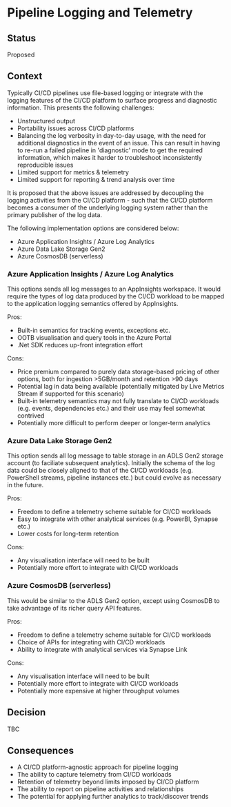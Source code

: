 # Pipeline Logging and Telemetry

## Status

Proposed

## Context

Typically CI/CD pipelines use file-based logging or integrate with the logging features of the CI/CD platform to surface progress and diagnostic information.  This presents the following challenges:

* Unstructured output
* Portability issues across CI/CD platforms
* Balancing the log verbosity in day-to-day usage, with the need for additional diagnostics in the event of an issue. This can result in having to re-run a failed pipeline in 'diagnostic' mode to get the required information, which makes it harder to troubleshoot inconsistently reproducible issues
* Limited support for metrics & telemetry
* Limited support for reporting & trend analysis over time

It is proposed that the above issues are addressed by decoupling the logging activities from the CI/CD platform - such that the CI/CD platform becomes a consumer of the underlying logging system rather than the primary publisher of the log data.

The following implementation options are considered below:

* Azure Application Insights / Azure Log Analytics
* Azure Data Lake Storage Gen2
* Azure CosmosDB (serverless) 

### Azure Application Insights / Azure Log Analytics
This options sends all log messages to an AppInsights workspace.  It would require the types of log data produced by the CI/CD workload to be mapped to the application logging semantics offered by AppInsights.

Pros:
* Built-in semantics for tracking events, exceptions etc.
* OOTB visualisation and query tools in the Azure Portal
* .Net SDK reduces up-front integration effort

Cons:
* Price premium compared to purely data storage-based pricing of other options, both for ingestion >5GB/month and retention >90 days
* Potential lag in data being available (potentially mitigated by Live Metrics Stream if supported for this scenario)
* Built-in telemetry semantics may not fully translate to CI/CD workloads (e.g. events, dependencies etc.) and their use may feel somewhat contrived
* Potentially more difficult to perform deeper or longer-term analytics


### Azure Data Lake Storage Gen2
This option sends all log message to table storage in an ADLS Gen2 storage account (to faciliate subsequent analytics). Initially the schema of the log data could be closely aligned to that of the CI/CD workloads (e.g. PowerShell streams, pipeline instances etc.) but could evolve as necessary in the future.

Pros:
* Freedom to define a telemetry scheme suitable for CI/CD workloads
* Easy to integrate with other analytical services (e.g. PowerBI, Synapse etc.)
* Lower costs for long-term retention

Cons:
* Any visualisation interface will need to be built
* Potentially more effort to integrate with CI/CD workloads


### Azure CosmosDB (serverless)
This would be similar to the ADLS Gen2 option, except using CosmosDB to take advantage of its richer query API features. 

Pros:
* Freedom to define a telemetry scheme suitable for CI/CD workloads
* Choice of APIs for integrating with CI/CD workloads
* Ability to integrate with analytical services via Synapse Link

Cons:
* Any visualisation interface will need to be built
* Potentially more effort to integrate with CI/CD workloads
* Potentially more expensive at higher throughput volumes

## Decision

TBC

## Consequences

* A CI/CD platform-agnostic approach for pipeline logging
* The ability to capture telemetry from CI/CD workloads
* Retention of telemetry beyond limits imposed by CI/CD platform
* The ability to report on pipeline activities and relationships
* The potential for applying further analytics to track/discover trends

